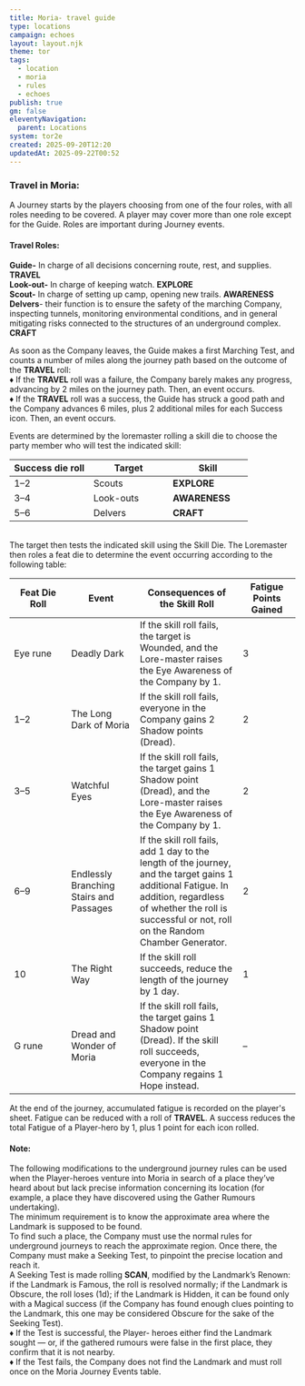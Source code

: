 ```yaml
---
title: Moria- travel guide
type: locations
campaign: echoes
layout: layout.njk
theme: tor
tags:
  - location
  - moria
  - rules
  - echoes
publish: true
gm: false
eleventyNavigation:
  parent: Locations
system: tor2e
created: 2025-09-20T12:20
updatedAt: 2025-09-22T00:52
---
```


### Travel in Moria:
A Journey starts by the players choosing from one of the four roles, with all roles needing to be covered. A player may cover more than one role except for the Guide. Roles are important during Journey events.
#### Travel Roles:<br>
**Guide-** In charge of all decisions concerning route, rest, and supplies. **TRAVEL**<br>
**Look-­out-** In charge of keeping watch. **EXPLORE**<br>
**Scout-** In charge of setting up camp, opening new trails. **AWARENESS**<br>
**Delvers**- their function is to ensure the safety of the marching Company, inspecting tunnels, monitoring environmental conditions, and in general mitigating risks connected to the structures of an underground complex. **CRAFT**<br>

As soon as the Company leaves, the Guide makes a first Marching Test, and counts a number of miles along the journey path based on the outcome of the **TRAVEL** roll:<br>
♦ If the **TRAVEL** roll was a failure, the Company barely makes any progress, advancing by 2 miles on the journey path. Then, an event occurs.<br>
♦ If the **TRAVEL** roll was a success, the Guide has struck a good path and the Company advances 6 miles, plus 2 additional miles for each Success icon. Then, an event occurs.

Events are determined by the loremaster rolling a skill die to choose the party member who will test the indicated skill:<br>
<table class="fancy-table table--half">
  <colgroup>
    <col style="width:33.33%">
    <col style="width:33.33%">
    <col style="width:33.33%">
  </colgroup>
  <thead>
    <tr>
      <th>Success die roll</th>
      <th>Target</th>
      <th>Skill</th>
    </tr>
  </thead>
  <tbody>
    <tr>
      <td>1–2</td>
      <td>Scouts</td>
      <td><strong>EXPLORE</strong></td>
    </tr>
    <tr>
      <td>3–4</td>
      <td>Look-outs</td>
      <td><strong>AWARENESS</strong></td>
    </tr>
    <tr>
      <td>5–6</td>
      <td>Delvers</td>
      <td><strong>CRAFT</strong></td>
    </tr>
  </tbody>
</table>
<br>
The target then tests the indicated skill using the Skill Die. The Loremaster then roles a feat die to determine the event occurring according to the following table:<br>

<table class="fancy-table table--full">
  <colgroup>
    <col style="width:20%">
    <col style="width:24%">
    <col style="width:36%">
    <col style="width:20%">
  </colgroup>
  <thead>
    <tr>
      <th>Feat Die Roll</th>
      <th>Event</th>
      <th>Consequences of the Skill Roll</th>
      <th>Fatigue Points Gained</th>
    </tr>
  </thead>
  <tbody>
    <tr>
      <td>Eye rune</td>
      <td>Deadly Dark</td>
      <td>If the skill roll fails, the target is Wounded, and the Lore-master raises the Eye Awareness of the Company by 1.</td>
      <td>3</td>
    </tr>
    <tr>
      <td>1–2</td>
      <td>The Long Dark of Moria</td>
      <td>If the skill roll fails, everyone in the Company gains 2 Shadow points (Dread).</td>
      <td>2</td>
    </tr>
    <tr>
      <td>3–5</td>
      <td>Watchful Eyes</td>
      <td>If the skill roll fails, the target gains 1 Shadow point (Dread), and the Lore-master raises the Eye Awareness of the Company by 1.</td>
      <td>2</td>
    </tr>
    <tr>
      <td>6–9</td>
      <td>Endlessly Branching Stairs and Passages</td>
      <td>If the skill roll fails, add 1 day to the length of the journey, and the target gains 1 additional Fatigue. In addition, regardless of whether the roll is successful or not, roll on the Random Chamber Generator.</td>
      <td>2</td>
    </tr>
    <tr>
      <td>10</td>
      <td>The Right Way</td>
      <td>If the skill roll succeeds, reduce the length of the journey by 1 day.</td>
      <td>1</td>
    </tr>
    <tr>
      <td>G rune</td>
      <td>Dread and Wonder of Moria</td>
      <td>If the skill roll fails, the target gains 1 Shadow point (Dread). If the skill roll succeeds, everyone in the Company regains 1 Hope instead.</td>
      <td>–</td>
    </tr>
  </tbody>
</table>

At the end of the journey, accumulated fatigue is recorded on the player's sheet. Fatigue can be reduced with a roll of **TRAVEL**. A success reduces the total Fatigue of a Player-­hero by 1, plus 1 point for each icon rolled.

#### Note:
The following modifications to the underground journey rules can be used when the Player-­heroes venture into Moria in search of a place they’ve heard about but lack precise information concerning its location (for example, a place they have discovered using the Gather Rumours undertaking).<br>
The minimum requirement is to know the approximate area where the Landmark is supposed to be found.<br>
To find such a place, the Company must use the normal rules for underground journeys to reach the approximate region. Once there, the Company must make a Seeking Test, to pinpoint the precise location and reach it.<br>
A Seeking Test is made rolling **SCAN**, modified by the Landmark’s Renown: if the Landmark is Famous, the roll is resolved normally; if the Landmark is Obscure, the roll loses (1d); if the Landmark is Hidden, it can be found only with a Magical success (if the Company has found enough clues pointing to the Landmark, this one may be considered Obscure for the sake of the Seeking Test).<br>
♦ If the Test is successful, the Player-­ heroes either find the Landmark sought — or, if the gathered rumours were false in the first place, they confirm that it is not nearby.<br>
♦ If the Test fails, the Company does not find the Landmark and must roll once on the Moria Journey Events table.